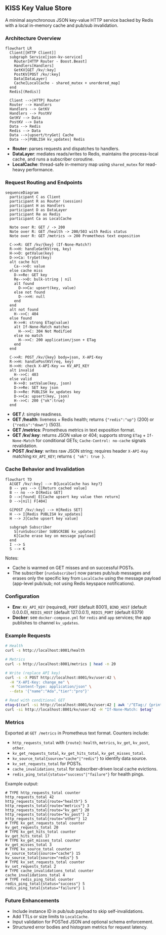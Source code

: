 ## KISS Key Value Store

A minimal asynchronous JSON key-value HTTP service backed by Redis with a local in-memory cache and pub/sub invalidation.

### Architecture Overview
```mermaid
flowchart LR
  Client[[HTTP Client]]
  subgraph Service[json-kv-service]
    Router[HTTP Router - Boost.Beast]
    Handlers[Handlers]
    GetKV[GET /kv/:key]
    PostKV[POST /kv/:key]
    Data[DataLayer]
    Cache[LocalCache - shared_mutex + unordered_map]
  end
  Redis[(Redis)]

  Client -->|HTTP| Router
  Router --> Handlers
  Handlers --> GetKV
  Handlers --> PostKV
  GetKV --> Data
  PostKV --> Data
  Data --> Redis
  Redis --> Data
  Data -->|upsert/tryGet| Cache
  Data -->|PUBLISH kv_updates| Redis
```

- **Router**: parses requests and dispatches to handlers.
- **DataLayer**: mediates reads/writes to Redis, maintains the process-local cache, and runs a subscriber coroutine.
- **LocalCache**: thread-safe in-memory map using `shared_mutex` for read-heavy performance.

### Request Routing and Endpoints
```mermaid
sequenceDiagram
  participant C as Client
  participant R as Router (session)
  participant H as Handlers
  participant D as DataLayer
  participant Re as Redis
  participant Ca as LocalCache

  Note over R: GET / -> 200
  Note over R: GET /health -> 200/503 with Redis status
  Note over R: GET /metrics -> 200 Prometheus text exposition

  C->>R: GET /kv/{key} (If-None-Match?)
  R->>H: handleGetKV(req, key)
  H->>D: getValue(key)
  D->>Ca: tryGet(key)
  alt cache hit
    Ca-->>D: value
  else cache miss
    D->>Re: GET key
    Re-->>D: bulk-string | nil
    alt found
      D->>Ca: upsert(key, value)
    else not found
      D-->>H: null
    end
  end
  alt not found
    H-->>C: 404
  else found
    H->>H: strong ETag(value)
    alt If-None-Match matches
      H-->>C: 304 Not Modified
    else no match
      H-->>C: 200 application/json + ETag
    end
  end

  C->>R: POST /kv/{key} body=json, X-API-Key
  R->>H: handlePostKV(req, key)
  H->>H: check X-API-Key == KV_API_KEY
  alt invalid
    H-->>C: 403
  else valid
    H->>D: setValue(key, json)
    D->>Re: SET key json
    D->>Re: PUBLISH kv_updates key
    D->>Ca: upsert(key, json)
    H-->>C: 200 {"ok":true}
  end
```

- **GET /**: simple readiness.
- **GET /health**: liveness + Redis health; returns `{"redis":"up"}` (200) or `{"redis":"down"}` (503).
- **GET /metrics**: Prometheus metrics in text exposition format.
- **GET /kv/:key**: returns JSON value or 404; supports strong `ETag` + `If-None-Match` for conditional GETs; `Cache-Control: no-cache` signals revalidation.
- **POST /kv/:key**: writes raw JSON string; requires header `X-API-Key` matching `KV_API_KEY`; returns `{ "ok": true }`.

### Cache Behavior and Invalidation
```mermaid
flowchart TD
  A[GET /kv/:key] --> B{LocalCache has key?}
  B -- yes --> C[Return cached value]
  B -- no --> D[Redis GET]
  D -->|found| E[Cache upsert key value then return]
  D -->|nil| F[404]

  G[POST /kv/:key] --> H[Redis SET]
  H --> I[Redis PUBLISH kv_updates]
  H --> J[Cache upsert key value]

  subgraph Subscriber
    S[runSubscriber SUBSCRIBE kv_updates]
    K[Cache erase key on message payload]
  end
  I --> S
  S --> K
```

Notes:
- Cache is warmed on GET misses and on successful POSTs.
- The subscriber (`runSubscriber`) now parses pub/sub messages and erases only the specific key from `LocalCache` using the message payload (app-level pub/sub; not using Redis keyspace notifications).

### Configuration
- **Env**: `KV_API_KEY` (required), `PORT` (default 8001), `BIND_HOST` (default 0.0.0.0), `REDIS_HOST` (default 127.0.0.1), `REDIS_PORT` (default 6379)
- **Docker**: see `docker-compose.yml` for `redis` and `app` services; the app publishes to channel `kv_updates`.

### Example Requests
```bash
# Health
curl -s http://localhost:8001/health

# Metrics
curl -s http://localhost:8001/metrics | head -n 20

# Write (replace API key)
curl -s -X POST http://localhost:8001/kv/user:42 \
  -H "X-API-Key: change_me" \
  -H "Content-Type: application/json" \
  --data '{"name":"Ada","tier":"pro"}'

# Read with conditional GET
etag=$(curl -si http://localhost:8001/kv/user:42 | awk '/^ETag:/ {print $2}')
curl -si http://localhost:8001/kv/user:42 -H "If-None-Match: $etag"
```

### Metrics
Exported at `GET /metrics` in Prometheus text format. Counters include:

- `http_requests_total` with `{route}`: `health`, `metrics`, `kv_get`, `kv_post`, `other`.
- `kv_get_requests_total`, `kv_get_hits_total`, `kv_get_misses_total`.
- `kv_source_total{source="cache"|"redis"}` to identify data source.
- `kv_set_requests_total` for POSTs.
- `cache_invalidations_total` for subscriber-driven local cache evictions.
- `redis_ping_total{status="success"|"failure"}` for health pings.

Example output:
```
# TYPE http_requests_total counter
http_requests_total 42
http_requests_total{route="health"} 5
http_requests_total{route="metrics"} 3
http_requests_total{route="kv_get"} 20
http_requests_total{route="kv_post"} 2
http_requests_total{route="other"} 12
# TYPE kv_get_requests_total counter
kv_get_requests_total 20
# TYPE kv_get_hits_total counter
kv_get_hits_total 17
# TYPE kv_get_misses_total counter
kv_get_misses_total 3
# TYPE kv_source_total counter
kv_source_total{source="cache"} 15
kv_source_total{source="redis"} 5
# TYPE kv_set_requests_total counter
kv_set_requests_total 2
# TYPE cache_invalidations_total counter
cache_invalidations_total 4
# TYPE redis_ping_total counter
redis_ping_total{status="success"} 5
redis_ping_total{status="failure"} 1
```

### Future Enhancements
- Include instance ID in pub/sub payload to skip self-invalidations.
- Add TTLs or size limits to `LocalCache`.
- Input validation for POSTed JSON and optional schema enforcement.
- Structured error bodies and histogram metrics for request latency.
